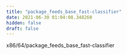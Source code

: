 ```yaml
---
title: "package_feeds_base_fast-classifier"
date: 2021-06-30 01:04:08.348260
hidden: false
draft: false
---
```


x86/64/package_feeds_base_fast-classifier

